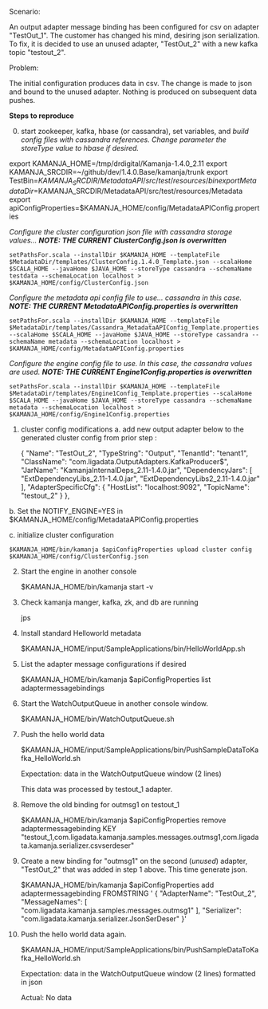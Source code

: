 Scenario:

An output adapter message binding has been configured for csv on adapter "TestOut_1".  The customer has changed his mind, desiring json serialization. To fix, it is decided to use an unused adapter, "TestOut_2" with a new kafka topic "testout_2".

Problem:

The initial configuration produces data in csv.  The change is made to json and bound to the unused adapter.  Nothing is produced on subsequent data pushes.

**Steps to reproduce**

0.  start zookeeper, kafka, hbase (or cassandra), set variables, and _build config files with cassandra references.  Change parameter the storeType value to hbase if desired._

export KAMANJA_HOME=/tmp/drdigital/Kamanja-1.4.0_2.11
export KAMANJA_SRCDIR=~/github/dev/1.4.0.Base/kamanja/trunk
export TestBin=$KAMANJA_SRCDIR/MetadataAPI/src/test/resources/bin
export MetadataDir=$KAMANJA_SRCDIR/MetadataAPI/src/test/resources/Metadata
export apiConfigProperties=$KAMANJA_HOME/config/MetadataAPIConfig.properties


_Configure the cluster configuration json file with cassandra storage values... **NOTE: THE CURRENT ClusterConfig.json is overwritten**_

    setPathsFor.scala --installDir $KAMANJA_HOME --templateFile $MetadataDir/templates/ClusterConfig.1.4.0_Template.json --scalaHome $SCALA_HOME --javaHome $JAVA_HOME --storeType cassandra --schemaName testdata --schemaLocation localhost > $KAMANJA_HOME/config/ClusterConfig.json

_Configure the metadata api config file to use... cassandra in this case.  **NOTE: THE CURRENT MetadataAPIConfig.properties is overwritten**_

    setPathsFor.scala --installDir $KAMANJA_HOME --templateFile $MetadataDir/templates/Cassandra_MetadataAPIConfig_Template.properties --scalaHome $SCALA_HOME --javaHome $JAVA_HOME --storeType cassandra --schemaName metadata --schemaLocation localhost > $KAMANJA_HOME/config/MetadataAPIConfig.properties

_Configure the engine config file to use.  In this case, the cassandra values are used. **NOTE: THE CURRENT Engine1Config.properties is overwritten**_

    setPathsFor.scala --installDir $KAMANJA_HOME --templateFile $MetadataDir/templates/Engine1Config_Template.properties --scalaHome $SCALA_HOME --javaHome $JAVA_HOME --storeType cassandra --schemaName metadata --schemaLocation localhost > $KAMANJA_HOME/config/Engine1Config.properties

1. cluster config modifications
  a. add new output adapter below to the generated cluster config from prior step :
    
    {
      "Name": "TestOut_2",
      "TypeString": "Output",
      "TenantId": "tenant1",
      "ClassName": "com.ligadata.OutputAdapters.KafkaProducer$",
      "JarName": "KamanjaInternalDeps_2.11-1.4.0.jar",
      "DependencyJars": [
        "ExtDependencyLibs_2.11-1.4.0.jar",
        "ExtDependencyLibs2_2.11-1.4.0.jar"
      ],
      "AdapterSpecificCfg": {
        "HostList": "localhost:9092",
        "TopicName": "testout_2"
      }
    }, 


  b. Set the NOTIFY_ENGINE=YES in $KAMANJA_HOME/config/MetadataAPIConfig.properties

  c. initialize cluster configuration

    $KAMANJA_HOME/bin/kamanja $apiConfigProperties upload cluster config $KAMANJA_HOME/config/ClusterConfig.json 

2. Start the engine in another console

    $KAMANJA_HOME/bin/kamanja start -v

3. Check kamanja manger, kafka, zk, and db are running

    jps

4. Install standard Helloworld metadata

    $KAMANJA_HOME/input/SampleApplications/bin/HelloWorldApp.sh
    
5. List the adapter message configurations if desired

    $KAMANJA_HOME/bin/kamanja $apiConfigProperties list adaptermessagebindings

6. Start the WatchOutputQueue in another console window.

    $KAMANJA_HOME/bin/WatchOutputQueue.sh

7. Push the hello world data

    $KAMANJA_HOME/input/SampleApplications/bin/PushSampleDataToKafka_HelloWorld.sh 

    Expectation: data in the WatchOutputQueue window (2 lines)

    This data was processed by testout_1 adapter.

8. Remove the old binding for outmsg1 on testout_1

    $KAMANJA_HOME/bin/kamanja $apiConfigProperties remove adaptermessagebinding KEY "testout_1,com.ligadata.kamanja.samples.messages.outmsg1,com.ligadata.kamanja.serializer.csvserdeser"

7. Create a new binding for "outmsg1" on the second (_unused_) adapter, "TestOut_2"  that was added in step 1 above.  This time generate json.

    $KAMANJA_HOME/bin/kamanja $apiConfigProperties add adaptermessagebinding FROMSTRING ' { "AdapterName": "TestOut_2", "MessageNames": [ "com.ligadata.kamanja.samples.messages.outmsg1" ], "Serializer": "com.ligadata.kamanja.serializer.JsonSerDeser" }'

8. Push the hello world data again.

    $KAMANJA_HOME/input/SampleApplications/bin/PushSampleDataToKafka_HelloWorld.sh 

    Expectation: data in the WatchOutputQueue window (2 lines) formatted in json

    Actual: No data 


